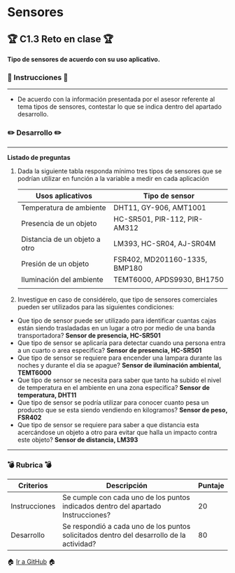# Sensores
## :trophy: C1.3 Reto en clase :trophy:

**Tipo de sensores de acuerdo con su uso aplicativo.**

### :blue_book: Instrucciones :blue_book:
___
- De acuerdo con la información presentada por el asesor referente al tema tipos de sensores, contestar
lo que se indica dentro del apartado desarrollo.

### :pencil2: Desarrollo :pencil2:
___
**Listado de preguntas**  
1. Dada la siguiente tabla responda mínimo tres tipos de sensores que se podrían utilizar en función a la
variable a medir en cada aplicación

    |Usos aplicativos|Tipo de sensor|
    |---|---|
    |Temperatura de ambiente|DHT11, GY-906, AMT1001|
    |Presencia de un objeto| HC-SR501, PIR-112, PIR- AM312|
    |Distancia de un objeto a otro|LM393, HC-SR04, AJ-SR04M|
    |Presión de un objeto|FSR402, MD201160-1335, BMP180|
    |Iluminación del ambiente|TEMT6000, APDS9930, BH1750|
    |||

1. Investigue en caso de considérelo, que tipo de  sensores comerciales pueden ser utilizados para las
siguientes condiciones:
-  Que tipo de sensor puede ser utilizado para identificar cuantas cajas están siendo trasladadas en un lugar a otro por medio de una banda transportadora?
  **Sensor de presencia, HC-SR501**
- Que tipo de sensor se aplicaría para detectar cuando  una persona entra a un cuarto o area especifica?
  **Sensor de presencia, HC-SR501**
- Que tipo de sensor se requiere para encender una lampara durante las noches y durante el dia se
apague?
**Sensor de iluminación ambiental, TEMT6000**
- Que tipo de sensor se necesita para saber que tanto ha subido el nivel de temperatura en el ambiente
en una zona especifica?
**Sensor de temperatura, DHT11**
- Que tipo de sensor se podría utilizar para conocer    cuanto pesa un producto que se esta siendo
vendiendo en kilogramos?
**Sensor de peso, FSR402**
- Que tipo de sensor se requiere para saber a que  distancia esta acercándose un objeto a otro para evitar   que halla un impacto contra este objeto?
  **Sensor de distancia, LM393**

___
### :bomb: Rubrica :bomb:

| Criterios     | Descripción                                                                                  | Puntaje |
| ------------- | -------------------------------------------------------------------------------------------- | ------- |
| Instrucciones | Se cumple con cada uno de los puntos indicados dentro del apartado Instrucciones?            | 20 |
| Desarrollo    | Se respondió a cada uno de los puntos solicitados dentro del desarrollo de la actividad?| 80      |

:house: [Ir a GitHub](https://github.com/C3XDN/Sistemas-programables/blob/master/readme.md) :house: